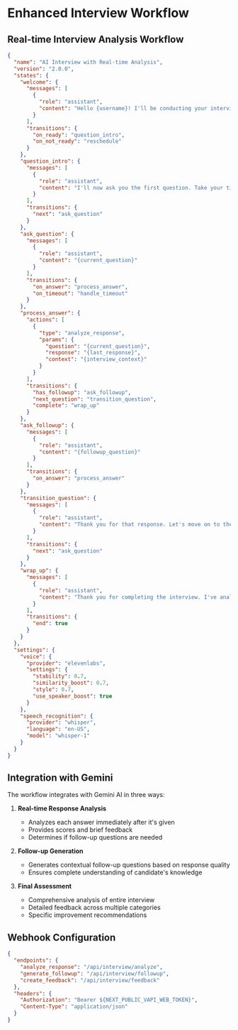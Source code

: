 # Enhanced Interview Workflow

## Real-time Interview Analysis Workflow

```json
{
  "name": "AI Interview with Real-time Analysis",
  "version": "2.0.0",
  "states": {
    "welcome": {
      "messages": [
        {
          "role": "assistant",
          "content": "Hello {username}! I'll be conducting your interview today. I'll ask you questions and provide real-time feedback. Ready to begin?"
        }
      ],
      "transitions": {
        "on_ready": "question_intro",
        "on_not_ready": "reschedule"
      }
    },
    "question_intro": {
      "messages": [
        {
          "role": "assistant",
          "content": "I'll now ask you the first question. Take your time to think before answering."
        }
      ],
      "transitions": {
        "next": "ask_question"
      }
    },
    "ask_question": {
      "messages": [
        {
          "role": "assistant",
          "content": "{current_question}"
        }
      ],
      "transitions": {
        "on_answer": "process_answer",
        "on_timeout": "handle_timeout"
      }
    },
    "process_answer": {
      "actions": [
        {
          "type": "analyze_response",
          "params": {
            "question": "{current_question}",
            "response": "{last_response}",
            "context": "{interview_context}"
          }
        }
      ],
      "transitions": {
        "has_followup": "ask_followup",
        "next_question": "transition_question",
        "complete": "wrap_up"
      }
    },
    "ask_followup": {
      "messages": [
        {
          "role": "assistant",
          "content": "{followup_question}"
        }
      ],
      "transitions": {
        "on_answer": "process_answer"
      }
    },
    "transition_question": {
      "messages": [
        {
          "role": "assistant",
          "content": "Thank you for that response. Let's move on to the next question."
        }
      ],
      "transitions": {
        "next": "ask_question"
      }
    },
    "wrap_up": {
      "messages": [
        {
          "role": "assistant",
          "content": "Thank you for completing the interview. I've analyzed your responses and will provide comprehensive feedback shortly."
        }
      ],
      "transitions": {
        "end": true
      }
    }
  },
  "settings": {
    "voice": {
      "provider": "elevenlabs",
      "settings": {
        "stability": 0.7,
        "similarity_boost": 0.7,
        "style": 0.7,
        "use_speaker_boost": true
      }
    },
    "speech_recognition": {
      "provider": "whisper",
      "language": "en-US",
      "model": "whisper-1"
    }
  }
}
```

## Integration with Gemini

The workflow integrates with Gemini AI in three ways:

1. **Real-time Response Analysis**

   - Analyzes each answer immediately after it's given
   - Provides scores and brief feedback
   - Determines if follow-up questions are needed

2. **Follow-up Generation**

   - Generates contextual follow-up questions based on response quality
   - Ensures complete understanding of candidate's knowledge

3. **Final Assessment**
   - Comprehensive analysis of entire interview
   - Detailed feedback across multiple categories
   - Specific improvement recommendations

## Webhook Configuration

```json
{
  "endpoints": {
    "analyze_response": "/api/interview/analyze",
    "generate_followup": "/api/interview/followup",
    "create_feedback": "/api/interview/feedback"
  },
  "headers": {
    "Authorization": "Bearer ${NEXT_PUBLIC_VAPI_WEB_TOKEN}",
    "Content-Type": "application/json"
  }
}
```
